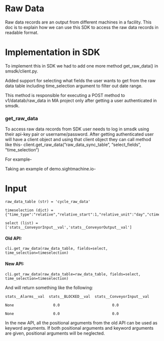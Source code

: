 # Raw Data
Raw data records are an output from different machines in a facility. This doc is to explain how we can use this SDK to access the raw data records in readable format.


# Implementation in SDK

To implement this in SDK we had to add one more method get_raw_data() in smsdk/client.py.

Added support for selecting what fields the user wants to get from the raw data table including time_selection argument to filter out date range. 

This method is responsible for executing a POST method to v1/datatab/raw_data in MA project only after getting a user authenticated in smsdk.

### get_raw_data
To access raw data records from SDK user needs to log in smsdk using their api-key pair or username/password. After getting authenticated user will have a client object and using that client object they can call method like this- client.get_raw_data(“raw_data_sync_table“, “select_fields“, “time_selection“)

For example-

Taking an example of demo.sightmachine.io-

# Input
```
raw_data_table (str) = 'cycle_raw_data'

timeselection (dict) = {"time_type":"relative","relative_start":1,"relative_unit":"day","ctime_tz":"America/Los_Angeles"}

select (list) = ['stats__ConveyorInput__val','stats__ConveyorOutput__val']
```

#### Old API:

```
cli.get_raw_data(raw_data_table, fields=select, time_selection=timeselection)
```

#### New API:

```
cli.get_raw_data(raw_data_table=raw_data_table, fields=select, time_selection=timeselection)
```

And will return something like the following:
```
stats__Alarms__val  stats__BLOCKED__val  stats__ConveyorInput__val

None                  0.0                        0.0

None                  0.0                        0.0
```

In the new API, all the positional arguments from the old API can be used as keyword arguments. If both positional arguments and keyword arguments are given, positional arguments will be neglected.

